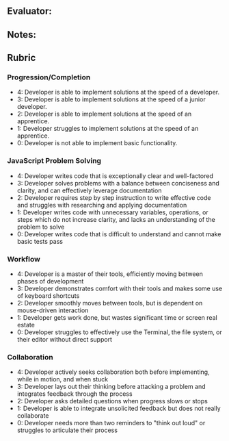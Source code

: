 ## Evaluator: 

## Notes:

## Rubric

### Progression/Completion

* 4: Developer is able to implement solutions at the speed of a developer.
* 3: Developer is able to implement solutions at the speed of a junior developer.
* 2: Developer is able to implement solutions at the speed of an apprentice.
* 1: Developer struggles to implement solutions at the speed of an apprentice.
* 0: Developer is not able to implement basic functionality.

### JavaScript Problem Solving

* 4: Developer writes code that is exceptionally clear and well-factored
* 3: Developer solves problems with a balance between conciseness and clarity, and can effectively leverage documentation
* 2: Developer requires step by step instruction to write effective code and struggles with researching and applying documentation
* 1: Developer writes code with unnecessary variables, operations, or steps which do not increase clarity, and lacks an understanding of the problem to solve
* 0: Developer writes code that is difficult to understand and cannot make basic tests pass

### Workflow

* 4: Developer is a master of their tools, efficiently moving between phases of development
* 3: Developer demonstrates comfort with their tools and makes some use of keyboard shortcuts
* 2: Developer smoothly moves between tools, but is dependent on mouse-driven interaction
* 1: Developer gets work done, but wastes significant time or screen real estate
* 0: Developer struggles to effectively use the Terminal, the file system, or their editor without direct support

### Collaboration

* 4: Developer actively seeks collaboration both before implementing, while in motion, and when stuck
* 3: Developer lays out their thinking before attacking a problem and integrates feedback through the process
* 2: Developer asks detailed questions when progress slows or stops
* 1: Developer is able to integrate unsolicited feedback but does not really collaborate
* 0: Developer needs more than two reminders to "think out loud" or struggles to articulate their process
